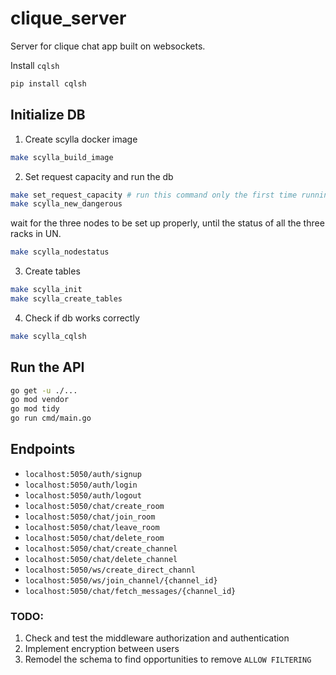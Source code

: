 # clique_server
Server for clique chat app built on websockets.

Install `cqlsh`
```bash
pip install cqlsh
```
## Initialize DB
1)  Create scylla docker image
```bash
make scylla_build_image
```

2) Set request capacity and run the db 
```bash
make set_request_capacity # run this command only the first time running the db or after rebooting the system
make scylla_new_dangerous
```
wait for the three nodes to be set up properly, until the status of all the three racks in UN.

```bash
make scylla_nodestatus
```

3) Create tables 
```bash
make scylla_init
make scylla_create_tables
```

4) Check if db works correctly
```bash
make scylla_cqlsh
```

## Run the API

```bash
go get -u ./...
go mod vendor
go mod tidy
go run cmd/main.go
```

## Endpoints

- `localhost:5050/auth/signup`
- `localhost:5050/auth/login`
- `localhost:5050/auth/logout`
- `localhost:5050/chat/create_room`
- `localhost:5050/chat/join_room`
- `localhost:5050/chat/leave_room`
- `localhost:5050/chat/delete_room`
- `localhost:5050/chat/create_channel`
- `localhost:5050/chat/delete_channel`
- `localhost:5050/ws/create_direct_channl`
- `localhost:5050/ws/join_channel/{channel_id}`
- `localhost:5050/chat/fetch_messages/{channel_id}`

### TODO:
1. Check and test the middleware authorization and authentication
2. Implement encryption between users
3. Remodel the schema to find opportunities to remove `ALLOW FILTERING`
